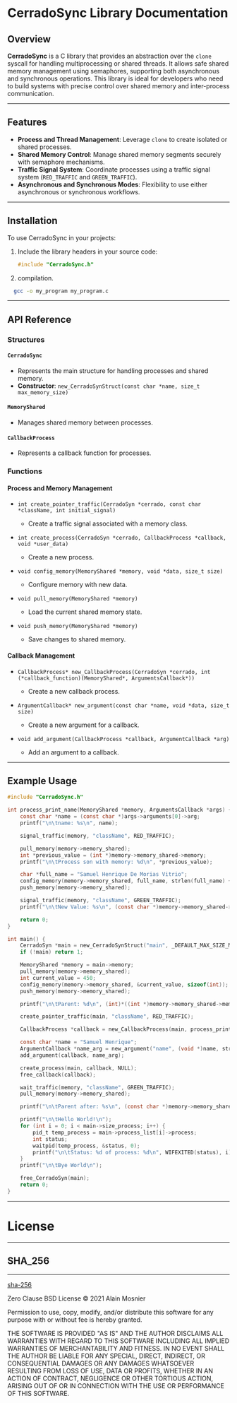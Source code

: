 # CerradoSync Library Documentation

## Overview

**CerradoSync** is a C library that provides an abstraction over the `clone` syscall for handling multiprocessing or shared threads. It allows safe shared memory management using semaphores, supporting both asynchronous and synchronous operations. This library is ideal for developers who need to build systems with precise control over shared memory and inter-process communication.

---

## Features

- **Process and Thread Management**: Leverage `clone` to create isolated or shared processes.
- **Shared Memory Control**: Manage shared memory segments securely with semaphore mechanisms.
- **Traffic Signal System**: Coordinate processes using a traffic signal system (`RED_TRAFFIC` and `GREEN_TRAFFIC`).
- **Asynchronous and Synchronous Modes**: Flexibility to use either asynchronous or synchronous workflows.

---

## Installation

To use CerradoSync in your projects:

1. Include the library headers in your source code:
   ```c
   #include "CerradoSync.h"
   ```
2. compilation.

```bash
  gcc -o my_program my_program.c
```

---

## API Reference

### Structures

#### `CerradoSync`
- Represents the main structure for handling processes and shared memory.
- **Constructor**: `new_CerradoSynStruct(const char *name, size_t max_memory_size)`

#### `MemoryShared`
- Manages shared memory between processes.

#### `CallbackProcess`
- Represents a callback function for processes.

### Functions

#### Process and Memory Management

- `int create_pointer_traffic(CerradoSyn *cerrado, const char *className, int initial_signal)`
  - Create a traffic signal associated with a memory class.

- `int create_process(CerradoSyn *cerrado, CallbackProcess *callback, void *user_data)`
  - Create a new process.

- `void config_memory(MemoryShared *memory, void *data, size_t size)`
  - Configure memory with new data.

- `void pull_memory(MemoryShared *memory)`
  - Load the current shared memory state.

- `void push_memory(MemoryShared *memory)`
  - Save changes to shared memory.

#### Callback Management

- `CallbackProcess* new_CallbackProcess(CerradoSyn *cerrado, int (*callback_function)(MemoryShared*, ArgumentsCallback*))`
  - Create a new callback process.

- `ArgumentCallback* new_argument(const char *name, void *data, size_t size)`
  - Create a new argument for a callback.

- `void add_argument(CallbackProcess *callback, ArgumentCallback *arg)`
  - Add an argument to a callback.

---

## Example Usage

```c
#include "CerradoSync.h"

int process_print_name(MemoryShared *memory, ArgumentsCallback *args) {
    const char *name = (const char *)args->arguments[0]->arg;
    printf("\n\tname: %s\n", name);

    signal_traffic(memory, "className", RED_TRAFFIC);

    pull_memory(memory->memory_shared);
    int *previous_value = (int *)memory->memory_shared->memory;
    printf("\n\tProcess son with memory: %d\n", *previous_value);

    char *full_name = "Samuel Henrique De Morias Vitrio";
    config_memory(memory->memory_shared, full_name, strlen(full_name) + 1);
    push_memory(memory->memory_shared);

    signal_traffic(memory, "className", GREEN_TRAFFIC);
    printf("\n\tNew Value: %s\n", (const char *)memory->memory_shared->memory);

    return 0;
}

int main() {
    CerradoSyn *main = new_CerradoSynStruct("main", _DEFAULT_MAX_SIZE_MEMORY_TRAFFIC_);
    if (!main) return 1;

    MemoryShared *memory = main->memory;
    pull_memory(memory->memory_shared);
    int current_value = 450;
    config_memory(memory->memory_shared, &current_value, sizeof(int));
    push_memory(memory->memory_shared);

    printf("\n\tParent: %d\n", (int)*((int *)memory->memory_shared->memory));

    create_pointer_traffic(main, "className", RED_TRAFFIC);

    CallbackProcess *callback = new_CallbackProcess(main, process_print_name);

    const char *name = "Samuel Henrique";
    ArgumentCallback *name_arg = new_argument("name", (void *)name, strlen(name));
    add_argument(callback, name_arg);

    create_process(main, callback, NULL);
    free_callback(callback);

    wait_traffic(memory, "className", GREEN_TRAFFIC);
    pull_memory(memory->memory_shared);

    printf("\n\tParent after: %s\n", (const char *)memory->memory_shared->memory);

    printf("\n\tHello World!\n");
    for (int i = 0; i < main->size_process; i++) {
        pid_t temp_process = main->process_list[i]->process;
        int status;
        waitpid(temp_process, &status, 0);
        printf("\n\tStatus: %d of process: %d\n", WIFEXITED(status), i);
    }
    printf("\n\tBye World\n");

    free_CerradoSyn(main);
    return 0;
}
```

---

# License

---

## SHA_256
---
[sha-256](https://github.com/amosnier/sha-2)

Zero Clause BSD License © 2021 Alain Mosnier

Permission to use, copy, modify, and/or distribute this software for any purpose with or without fee is hereby granted.

THE SOFTWARE IS PROVIDED "AS IS" AND THE AUTHOR DISCLAIMS ALL WARRANTIES WITH REGARD TO THIS SOFTWARE INCLUDING ALL IMPLIED WARRANTIES OF MERCHANTABILITY AND FITNESS. IN NO EVENT SHALL THE AUTHOR BE LIABLE FOR ANY SPECIAL, DIRECT, INDIRECT, OR CONSEQUENTIAL DAMAGES OR ANY DAMAGES WHATSOEVER RESULTING FROM LOSS OF USE, DATA OR PROFITS, WHETHER IN AN ACTION OF CONTRACT, NEGLIGENCE OR OTHER TORTIOUS ACTION, ARISING OUT OF OR IN CONNECTION WITH THE USE OR PERFORMANCE OF THIS SOFTWARE.

